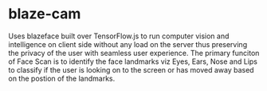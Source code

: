 # blaze-cam
Uses blazeface built over TensorFlow.js to run computer vision and intelligence on client side without any load on the server thus 
preserving the privacy of the user with seamless user experience. The primary funciton of Face Scan is to identify the face landmarks viz Eyes,
Ears, Nose and Lips to classify if the user is looking on to the screen or has moved away based on the postion of the landmarks.